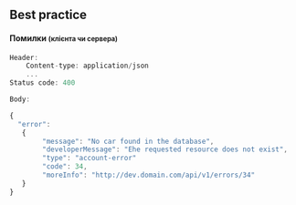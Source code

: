 ## Best practice

#### Помилки <small>(клієнта чи сервера)</small>

```js
Header: 
	Content-type: application/json
	...	
Status code: 400

Body:

{
  "error": 
   {
        "message": "No car found in the database",
        "developerMessage": "Еhe requested resource does not exist",
        "type": "account-error"
        "code": 34,
        "moreInfo": "http://dev.domain.com/api/v1/errors/34"
   }
}
```